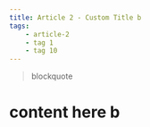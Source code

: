 ```yaml
---
title: Article 2 - Custom Title b
tags:
    - article-2
    - tag 1
    - tag 10
---
```


> blockquote

# content here b